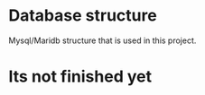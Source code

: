 # Database structure

Mysql/Maridb structure that is used in this project.


# Its not finished yet
